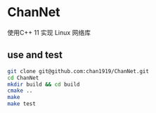 # ChanNet
使用C++ 11 实现 Linux 网络库

## use and test
``` bash
git clone git@github.com:chan1919/ChanNet.git
cd ChanNet
mkdir build && cd build
cmake ..
make
make test
```
